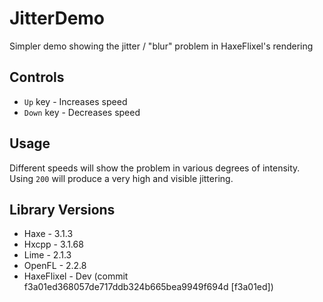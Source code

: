 # JitterDemo
Simpler demo showing the jitter / "blur" problem in HaxeFlixel's rendering

## Controls

* `Up` key - Increases speed
* `Down` key - Decreases speed

## Usage
Different speeds will show the problem in various degrees of intensity. Using `200` will produce a very high and visible jittering.

## Library Versions

* Haxe - 3.1.3
* Hxcpp - 3.1.68
* Lime - 2.1.3
* OpenFL - 2.2.8
* HaxeFlixel - Dev (commit f3a01ed368057de717ddb324b665bea9949f694d [f3a01ed])
